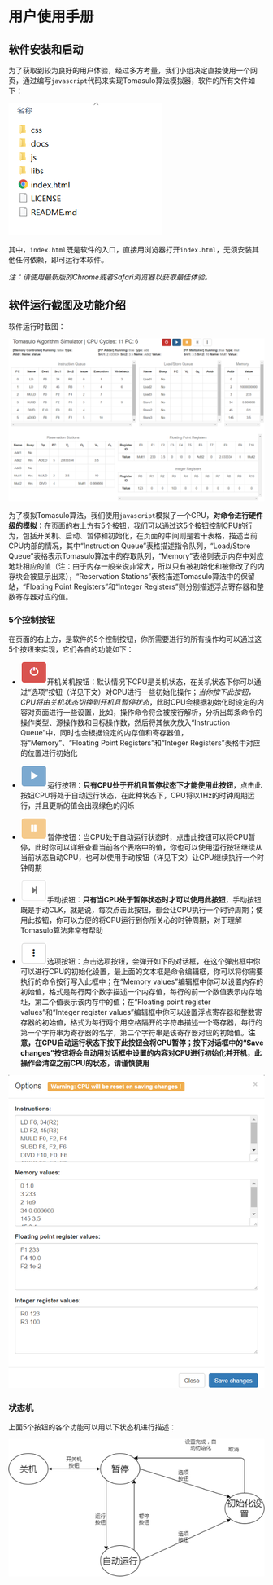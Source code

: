 # <Tomasulo Algorithm Simulator> 用户使用手册

## 软件安装和启动

为了获取到较为良好的用户体验，经过多方考量，我们小组决定直接使用一个网页，通过编写`javascript`代码来实现Tomasulo算法模拟器，软件的所有文件如下：

![files](imgs/files.png)

其中，`index.html`既是软件的入口，直接用浏览器打开`index.html`，无须安装其他任何依赖，即可运行本软件。

*注：请使用最新版的Chrome或者Safari浏览器以获取最佳体验。*

## 软件运行截图及功能介绍

软件运行时截图：

![run](imgs/run.png)

为了模拟Tomasulo算法，我们使用`javascript`模拟了一个CPU，**对命令进行硬件级的模拟**；在页面的右上方有5个按钮，我们可以通过这5个按钮控制CPU的行为，包括开关机、启动、暂停和初始化，在页面的中间则是若干表格，描述当前CPU内部的情况，其中“Instruction Queue”表格描述指令队列，“Load/Store Queue”表格表示Tomasulo算法中的存取队列，“Memory”表格则表示内存中对应地址相应的值（注：由于内存一般来说非常大，所以只有被初始化和被修改了的内存块会被显示出来），“Reservation Stations”表格描述Tomasulo算法中的保留站，“Floating Point Registers”和“Integer Registers”则分别描述浮点寄存器和整数寄存器对应的值。

### 5个控制按钮

在页面的右上方，是软件的5个控制按钮，你所需要进行的所有操作均可以通过这5个按钮来实现，它们各自的功能如下：

* ![power](imgs/power.png)开机关机按钮：默认情况下CPU是关机状态，在关机状态下你可以通过“选项”按钮（详见下文）对CPU进行一些初始化操作；*当你按下此按钮，CPU将由关机状态切换到开机且暂停状态*，此时CPU会根据初始化时设定的内容对页面进行一些设置，比如，操作命令将会被按行解析，分析出每条命令的操作类型、源操作数和目标操作数，然后将其依次放入“Instruction Queue”中，同时也会根据设定的内存值和寄存器值，将“Memory”、“Floating Point Registers”和“Integer Registers”表格中对应的位置进行初始化

* ![start](imgs/start.png)运行按钮：**只有CPU处于开机且暂停状态下才能使用此按钮**，点击此按钮CPU将处于自动运行状态，在此种状态下，CPU将以1Hz的时钟周期运行，并且更新的值会出现绿色的闪烁

* ![pause](imgs/pause.png)暂停按钮：当CPU处于自动运行状态时，点击此按钮可以将CPU暂停，此时你可以详细查看当前各个表格中的值，你也可以使用运行按钮继续从当前状态启动CPU，也可以使用手动按钮（详见下文）让CPU继续执行一个时钟周期

* ![next](imgs/next.png)手动按钮：**只有当CPU处于暂停状态时才可以使用此按钮**，手动按钮既是手动CLK，就是说，每次点击此按钮，都会让CPU执行一个时钟周期；使用此按钮，你可以方便的将CPU运行到你所关心的时钟周期，对于理解Tomasulo算法非常有帮助

* ![options](imgs/options.png)选项按钮：点击选项按钮，会弹开如下的对话框，在这个弹出框中你可以进行CPU的初始化设置，最上面的文本框是命令编辑框，你可以将你需要执行的命令按行写入此框中；在“Memory values”编辑框中你可以设置内存的初始值，格式是每行两个数字描述一个内存值，每行的前一个数值表示内存地址，第二个值表示该内存中的值；在“Floating point register values”和“Integer register values”编辑框中你可以设置浮点寄存器和整数寄存器的初始值，格式为每行两个用空格隔开的字符串描述一个寄存器，每行的第一个字符串为寄存器的名字，第二个字符串是该寄存器对应的初始值。**注意，在CPU自动运行状态下按下此按钮会将CPU暂停；按下对话框中的“Save changes”按钮将会自动用对话框中设置的内容对CPU进行初始化并开机，此操作会清空之前CPU的状态，请谨慎使用**

![options_dialog](imgs/options_dialog.png)

### 状态机

上面5个按钮的各个功能可以用以下状态机进行描述：

![status](imgs/status.png)